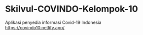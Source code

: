 # Skilvul-COVINDO-Kelompok-10
Aplikasi penyedia informasi Covid-19 Indonesia 
https://covindo10.netlify.app/